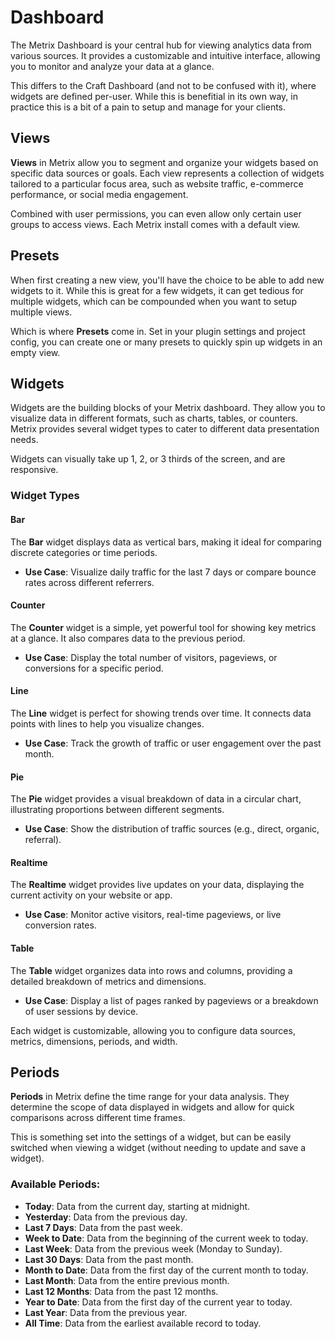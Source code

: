 # Dashboard
The Metrix Dashboard is your central hub for viewing analytics data from various sources. It provides a customizable and intuitive interface, allowing you to monitor and analyze your data at a glance.

This differs to the Craft Dashboard (and not to be confused with it), where widgets are defined per-user. While this is benefitial in its own way, in practice this is a bit of a pain to setup and manage for your clients.

## Views
**Views** in Metrix allow you to segment and organize your widgets based on specific data sources or goals. Each view represents a collection of widgets tailored to a particular focus area, such as website traffic, e-commerce performance, or social media engagement.

Combined with user permissions, you can even allow only certain user groups to access views. Each Metrix install comes with a default view.

## Presets
When first creating a new view, you'll have the choice to be able to add new widgets to it. While this is great for a few widgets, it can get tedious for multiple widgets, which can be compounded when you want to setup multiple views.

Which is where **Presets** come in. Set in your plugin settings and project config, you can create one or many presets to quickly spin up widgets in an empty view.

## Widgets
Widgets are the building blocks of your Metrix dashboard. They allow you to visualize data in different formats, such as charts, tables, or counters. Metrix provides several widget types to cater to different data presentation needs.

Widgets can visually take up 1, 2, or 3 thirds of the screen, and are responsive.

### Widget Types

#### Bar
The **Bar** widget displays data as vertical bars, making it ideal for comparing discrete categories or time periods. 
- **Use Case**: Visualize daily traffic for the last 7 days or compare bounce rates across different referrers.

#### Counter
The **Counter** widget is a simple, yet powerful tool for showing key metrics at a glance. It also compares data to the previous period.
- **Use Case**: Display the total number of visitors, pageviews, or conversions for a specific period.

#### Line
The **Line** widget is perfect for showing trends over time. It connects data points with lines to help you visualize changes.
- **Use Case**: Track the growth of traffic or user engagement over the past month.

#### Pie
The **Pie** widget provides a visual breakdown of data in a circular chart, illustrating proportions between different segments.
- **Use Case**: Show the distribution of traffic sources (e.g., direct, organic, referral).

#### Realtime
The **Realtime** widget provides live updates on your data, displaying the current activity on your website or app.
- **Use Case**: Monitor active visitors, real-time pageviews, or live conversion rates.

#### Table
The **Table** widget organizes data into rows and columns, providing a detailed breakdown of metrics and dimensions.
- **Use Case**: Display a list of pages ranked by pageviews or a breakdown of user sessions by device.

Each widget is customizable, allowing you to configure data sources, metrics, dimensions, periods, and width.

## Periods
**Periods** in Metrix define the time range for your data analysis. They determine the scope of data displayed in widgets and allow for quick comparisons across different time frames.

This is something set into the settings of a widget, but can be easily switched when viewing a widget (without needing to update and save a widget).

### Available Periods:
- **Today**: Data from the current day, starting at midnight.
- **Yesterday**: Data from the previous day.
- **Last 7 Days**: Data from the past week.
- **Week to Date**: Data from the beginning of the current week to today.
- **Last Week**: Data from the previous week (Monday to Sunday).
- **Last 30 Days**: Data from the past month.
- **Month to Date**: Data from the first day of the current month to today.
- **Last Month**: Data from the entire previous month.
- **Last 12 Months**: Data from the past 12 months.
- **Year to Date**: Data from the first day of the current year to today.
- **Last Year**: Data from the previous year.
- **All Time**: Data from the earliest available record to today.
